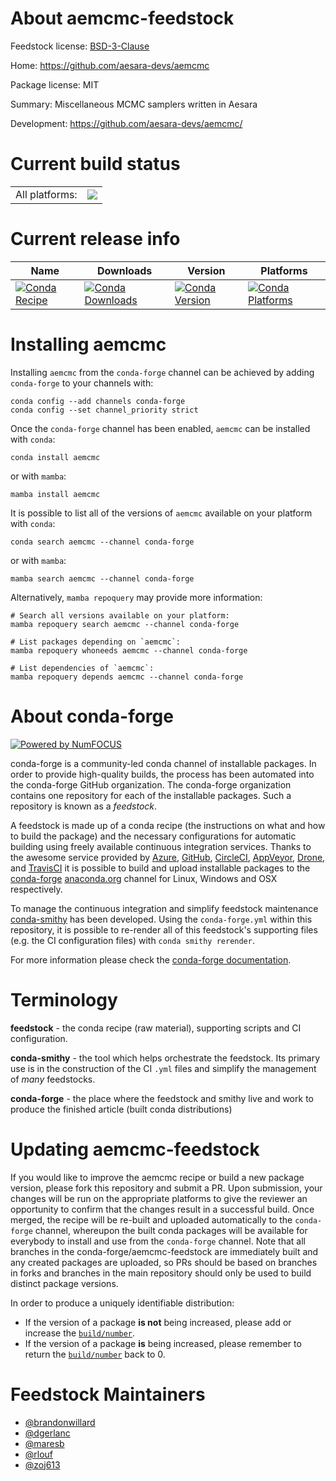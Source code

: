 About aemcmc-feedstock
======================

Feedstock license: [BSD-3-Clause](https://github.com/conda-forge/aemcmc-feedstock/blob/main/LICENSE.txt)

Home: https://github.com/aesara-devs/aemcmc

Package license: MIT

Summary: Miscellaneous MCMC samplers written in Aesara

Development: https://github.com/aesara-devs/aemcmc/

Current build status
====================


<table><tr><td>All platforms:</td>
    <td>
      <a href="https://dev.azure.com/conda-forge/feedstock-builds/_build/latest?definitionId=14930&branchName=main">
        <img src="https://dev.azure.com/conda-forge/feedstock-builds/_apis/build/status/aemcmc-feedstock?branchName=main">
      </a>
    </td>
  </tr>
</table>

Current release info
====================

| Name | Downloads | Version | Platforms |
| --- | --- | --- | --- |
| [![Conda Recipe](https://img.shields.io/badge/recipe-aemcmc-green.svg)](https://anaconda.org/conda-forge/aemcmc) | [![Conda Downloads](https://img.shields.io/conda/dn/conda-forge/aemcmc.svg)](https://anaconda.org/conda-forge/aemcmc) | [![Conda Version](https://img.shields.io/conda/vn/conda-forge/aemcmc.svg)](https://anaconda.org/conda-forge/aemcmc) | [![Conda Platforms](https://img.shields.io/conda/pn/conda-forge/aemcmc.svg)](https://anaconda.org/conda-forge/aemcmc) |

Installing aemcmc
=================

Installing `aemcmc` from the `conda-forge` channel can be achieved by adding `conda-forge` to your channels with:

```
conda config --add channels conda-forge
conda config --set channel_priority strict
```

Once the `conda-forge` channel has been enabled, `aemcmc` can be installed with `conda`:

```
conda install aemcmc
```

or with `mamba`:

```
mamba install aemcmc
```

It is possible to list all of the versions of `aemcmc` available on your platform with `conda`:

```
conda search aemcmc --channel conda-forge
```

or with `mamba`:

```
mamba search aemcmc --channel conda-forge
```

Alternatively, `mamba repoquery` may provide more information:

```
# Search all versions available on your platform:
mamba repoquery search aemcmc --channel conda-forge

# List packages depending on `aemcmc`:
mamba repoquery whoneeds aemcmc --channel conda-forge

# List dependencies of `aemcmc`:
mamba repoquery depends aemcmc --channel conda-forge
```


About conda-forge
=================

[![Powered by
NumFOCUS](https://img.shields.io/badge/powered%20by-NumFOCUS-orange.svg?style=flat&colorA=E1523D&colorB=007D8A)](https://numfocus.org)

conda-forge is a community-led conda channel of installable packages.
In order to provide high-quality builds, the process has been automated into the
conda-forge GitHub organization. The conda-forge organization contains one repository
for each of the installable packages. Such a repository is known as a *feedstock*.

A feedstock is made up of a conda recipe (the instructions on what and how to build
the package) and the necessary configurations for automatic building using freely
available continuous integration services. Thanks to the awesome service provided by
[Azure](https://azure.microsoft.com/en-us/services/devops/), [GitHub](https://github.com/),
[CircleCI](https://circleci.com/), [AppVeyor](https://www.appveyor.com/),
[Drone](https://cloud.drone.io/welcome), and [TravisCI](https://travis-ci.com/)
it is possible to build and upload installable packages to the
[conda-forge](https://anaconda.org/conda-forge) [anaconda.org](https://anaconda.org/)
channel for Linux, Windows and OSX respectively.

To manage the continuous integration and simplify feedstock maintenance
[conda-smithy](https://github.com/conda-forge/conda-smithy) has been developed.
Using the ``conda-forge.yml`` within this repository, it is possible to re-render all of
this feedstock's supporting files (e.g. the CI configuration files) with ``conda smithy rerender``.

For more information please check the [conda-forge documentation](https://conda-forge.org/docs/).

Terminology
===========

**feedstock** - the conda recipe (raw material), supporting scripts and CI configuration.

**conda-smithy** - the tool which helps orchestrate the feedstock.
                   Its primary use is in the construction of the CI ``.yml`` files
                   and simplify the management of *many* feedstocks.

**conda-forge** - the place where the feedstock and smithy live and work to
                  produce the finished article (built conda distributions)


Updating aemcmc-feedstock
=========================

If you would like to improve the aemcmc recipe or build a new
package version, please fork this repository and submit a PR. Upon submission,
your changes will be run on the appropriate platforms to give the reviewer an
opportunity to confirm that the changes result in a successful build. Once
merged, the recipe will be re-built and uploaded automatically to the
`conda-forge` channel, whereupon the built conda packages will be available for
everybody to install and use from the `conda-forge` channel.
Note that all branches in the conda-forge/aemcmc-feedstock are
immediately built and any created packages are uploaded, so PRs should be based
on branches in forks and branches in the main repository should only be used to
build distinct package versions.

In order to produce a uniquely identifiable distribution:
 * If the version of a package **is not** being increased, please add or increase
   the [``build/number``](https://docs.conda.io/projects/conda-build/en/latest/resources/define-metadata.html#build-number-and-string).
 * If the version of a package **is** being increased, please remember to return
   the [``build/number``](https://docs.conda.io/projects/conda-build/en/latest/resources/define-metadata.html#build-number-and-string)
   back to 0.

Feedstock Maintainers
=====================

* [@brandonwillard](https://github.com/brandonwillard/)
* [@dgerlanc](https://github.com/dgerlanc/)
* [@maresb](https://github.com/maresb/)
* [@rlouf](https://github.com/rlouf/)
* [@zoj613](https://github.com/zoj613/)

